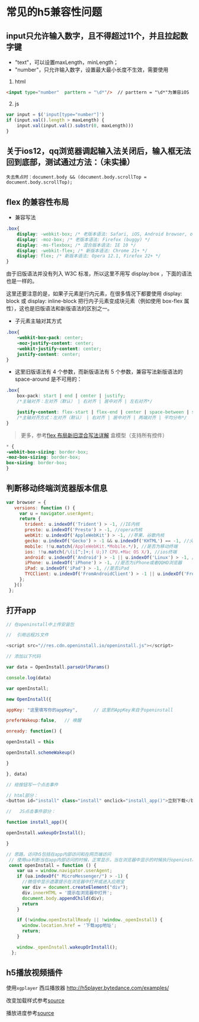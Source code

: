 # 常见的h5兼容性问题
## input只允许输入数字，且不得超过11个，并且拉起数字键

* "text"，可以设置maxLength，minLength；
* "number"，只允许输入数字，设置最大最小长度不生效，需要使用

1. html
```html
<input type="number"  parttern = "\d*"/>  // parttern = "\d*"为兼容iOS
```
2. js
```js
var input = $('input[type="number"]')
if (input.val().length > maxLength) {
    input.val(input.val().substr(0, maxLength)))
}
```

## 关于ios12，qq浏览器调起输入法关闭后，输入框无法回到底部，测试通过方法：（未实操）

    失去焦点时：document.body && (document.body.scrollTop = document.body.scrollTop);

## flex 的兼容性布局

* 兼容写法
```css
.box{
    display: -webkit-box; /* 老版本语法: Safari, iOS, Android browser, older WebKit browsers. */
    display: -moz-box; /* 老版本语法: Firefox (buggy) */
    display: -ms-flexbox; /* 混合版本语法: IE 10 */
    display: -webkit-flex; /* 新版本语法: Chrome 21+ */
    display: flex; /* 新版本语法: Opera 12.1, Firefox 22+ */
}
````
由于旧版语法并没有列入 W3C 标准，所以这里不用写 display:box ，下面的语法也是一样的。

这里还要注意的是，如果子元素是行内元素，在很多情况下都要使用 display: block 或 display: inline-block 把行内子元素变成块元素（例如使用 box-flex 属性），这也是旧版语法和新版语法的区别之一。

* 子元素主轴对其方式
```css
.box{
    -webkit-box-pack: center;
    -moz-justify-content: center;
    -webkit-justify-content: center;
    justify-content: center;
}
```

* 这里旧版语法有 4 个参数，而新版语法有 5 个参数，兼容写法新版语法的 space-around 是不可用的：

```css
.box{
    box-pack: start | end | center | justify;
    /*主轴对齐：左对齐（默认） | 右对齐 | 居中对齐 | 左右对齐*/

    justify-content: flex-start | flex-end | center | space-between | space-around;
    /*主轴对齐方式：左对齐（默认） | 右对齐 | 居中对齐 | 两端对齐 | 平均分布*/
}
```
> 更多，参考[flex 布局新旧混合写法详解](https://segmentfault.com/a/1190000003978624)
盒模型（支持所有控件）
```css
* {
-webkit-box-sizing: border-box;
-moz-box-sizing: border-box;
box-sizing: border-box;
}
```

## 判断移动终端浏览器版本信息
 ```js
 var browser = {
    versions: function () {
      var u = navigator.userAgent;
      return {     
        trident: u.indexOf('Trident') > -1, //IE内核
        presto: u.indexOf('Presto') > -1, //opera内核
        webKit: u.indexOf('AppleWebKit') > -1, //苹果、谷歌内核
        gecko: u.indexOf('Gecko') > -1 && u.indexOf('KHTML') == -1, //火狐内核
        mobile: !!u.match(/AppleWebKit.*Mobile.*/), //是否为移动终端
        ios: !!u.match(/\(i[^;]+;( U;)? CPU.+Mac OS X/), //ios终端
        android: u.indexOf('Android') > -1 || u.indexOf('Linux') > -1, //android终端或uc浏览器
        iPhone: u.indexOf('iPhone') > -1, //是否为iPhone或者QQHD浏览器
        iPad: u.indexOf('iPad') > -1, //是否iPad
        TYCClient: u.indexOf('FromAndroidClient') > -1 || u.indexOf('FromIosClient') > -1 //是否web应该程序，没有头部与底部
      };
    }()
  };
 ```

 ## 打开app

 ```js
// 在openinstall中上传安装包

//  引用远程JS文件

<script src="//res.cdn.openinstall.io/openinstall.js"></script>

// 添加以下代码

var data = OpenInstall.parseUrlParams()

console.log(data)

var openInstall;

new OpenInstall({

appKey: "这里填写你的appKey",      // 这里的AppKey来自于openinstall

preferWakeup:false,   // 唤醒

onready: function() {

openInstall = this

openInstall.schemeWakeup()

}

}, data)

// 给按钮写一个点击事件

// html部分：
<button id="install" class="install" onclick="install_app()">立刻下载</button>

//   JS点击事件部分：

function install_app(){

openInstall.wakeupOrInstall();

}
 ```

```js
// 思路，访问h5包括在app内部访问和在网页端访问
 // 使用ua判断当在app内部访问的时候，正常显示，当在浏览器中显示的时候执行openinstall，openinstall内部判断是打开app还是去app下载页下载
 const openInstall = function () {
    var ua = window.navigator.userAgent;
    if (ua.indexOf(" MicroMessenger/") > -1) {
      //微信中显示遮罩提示在浏览器中打开或进入应用宝
      var div = document.createElement("div");
      div.innerHTML = '提示在浏览器中打开';
      document.body.appendChild(div);
      return
    }

    if (!window.openInstallReady || !window._openInstall) {
      window.location.href = '下载app地址';
      return;
    }

    window._openInstall.wakeupOrInstall();
  };
```

## h5播放视频插件
使用`xgplayer` 西瓜播放器
http://h5player.bytedance.com/examples/

改变加载样式参考[source](https://github.com/bytedance/xgplayer/blob/master/packages/xgplayer/src/control/loading.js)

播放进度参考[source](https://github.com/bytedance/xgplayer/blob/7141112e5db6e64cee3dd60aca129a25e48a79ca/packages/xgplayer/src/control/progress.js)